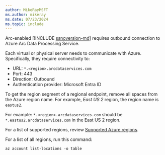 ```yaml
---
author: MikeRayMSFT
ms.author: mikeray
ms.date: 07/23/2024
ms.topic: include
---
```


Arc-enabled [!INCLUDE [ssnoversion-md](../../../includes/ssnoversion-md.md)] requires outbound connection to Azure Arc Data Processing Service.

Each virtual or physical server needs to communicate with Azure. Specifically, they require connectivity to:

- URL: `*.<region>.arcdataservices.com`
- Port: 443
- Direction: Outbound
- Authentication provider: Microsoft Entra ID

To get the region segment of a regional endpoint, remove all spaces from the Azure region name. For example, *East US 2* region, the region name is `eastus2`.

For example: `*.<region>.arcdataservices.com` should be `*.eastus2.arcdataservices.com` in the East US 2 region.

For a list of supported regions, review [Supported Azure regions](../overview.md#supported-azure-regions).

For a list of all regions, run this command:

```azcli
az account list-locations -o table
```
